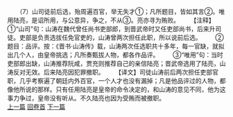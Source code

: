 　　（7）山司徒前后选，殆周遍百官，举无失才①；凡所题目，皆如其言②。唯用陆亮，是诏所用，与公意异，争之，不从③。亮亦寻为贿败。
　　【注释】①“山司”句：山涛在魏代曾任尚书吏部郎，到晋武帝时又任吏部尚书，后来升司徒。吏部是负责选拔任免官吏的，山涛曾两次担任此职，所以说前后选。
　　②题目：品评。按：《晋书·山涛传》载，山涛两次任选职共十多年，每一官缺，就拟出几个人，由皇帝挑选；凡所奏甄拔人物，都各作品评。
　　③“唯用”句：当时吏部郎出缺，山涛推荐阮咸，贾充则推荐自己的亲信陆亮；晋武帝选用了陆亮，山涛反对无效。后来陆亮因犯罪撤职。
　　【译文】司徒山涛前后两次担任吏部官职，几乎考察遍了朝廷内外百官，一个人才也没有漏掉；凡是他品评过的人物，都像他所说的那样。只有任用陆亮是皇帝的命令决定的，和山涛的意见不同，他为这事力争过，皇帝没有听从。不久陆亮也因为受贿而被撤职。
<br>[上一篇](03_06) [回卷首](03_00) [下一篇](03_08)
